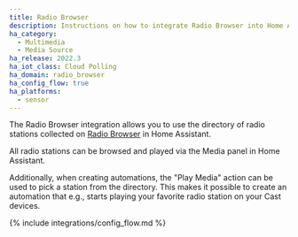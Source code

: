 ```yaml
---
title: Radio Browser
description: Instructions on how to integrate Radio Browser into Home Assistant.
ha_category:
  - Multimedia
  - Media Source
ha_release: 2022.3
ha_iot_class: Cloud Polling
ha_domain: radio_browser
ha_config_flow: true
ha_platforms:
  - sensor
---
```


The Radio Browser integration allows you to use the directory of
radio stations collected on [Radio Browser](https://www.radio-browser.info)
in Home Assistant.

All radio stations can be browsed and played via the Media panel in
Home Assistant.

Additionally, when creating automations, the "Play Media" action can be used
to pick a station from the directory. This makes it possible to create
an automation that e.g., starts playing your favorite radio station on your
Cast devices.

{% include integrations/config_flow.md %}
